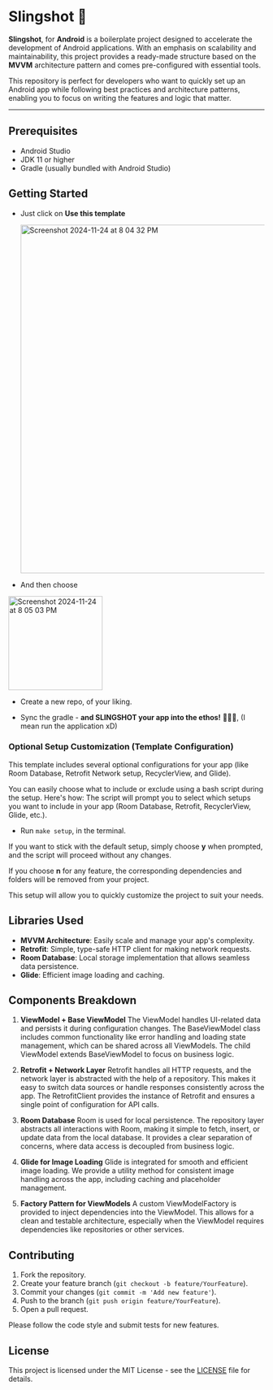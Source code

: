 # Slingshot 🚀 

**Slingshot**, for **Android** is a boilerplate project designed to accelerate the development of Android applications. With an emphasis on scalability and maintainability, this project provides a ready-made structure based on the **MVVM** architecture pattern and comes pre-configured with essential tools.

This repository is perfect for developers who want to quickly set up an Android app while following best practices and architecture patterns, enabling you to focus on writing the features and logic that matter.

---

## Prerequisites
- Android Studio 
- JDK 11 or higher
- Gradle (usually bundled with Android Studio)

## Getting Started
- Just click on **Use this template**
  
  <img width="686" alt="Screenshot 2024-11-24 at 8 04 32 PM" src="https://github.com/user-attachments/assets/1ac174f2-64d9-4d66-b9a8-c01db01aa849">
- And then choose
<img width="185" alt="Screenshot 2024-11-24 at 8 05 03 PM" src="https://github.com/user-attachments/assets/67a9e934-1184-419d-9d22-4040e2fbdc8e">

- Create a new repo, of your liking.

- Sync the gradle - **and SLINGSHOT your app into the ethos!** 🚀🚀🚀, (I mean run the application xD)

### Optional Setup Customization (Template Configuration)
This template includes several optional configurations for your app (like Room Database, Retrofit Network setup, RecyclerView, and Glide).

You can easily choose what to include or exclude using a bash script during the setup. Here's how:
The script will prompt you to select which setups you want to include in your app (Room Database, Retrofit, RecyclerView, Glide, etc.).

- Run `make setup`, in the terminal.

If you want to stick with the default setup, simply choose **y** when prompted, and the script will proceed without any changes.

If you choose **n** for any feature, the corresponding dependencies and folders will be removed from your project.

This setup will allow you to quickly customize the project to suit your needs.

## Libraries Used

- **MVVM Architecture**: Easily scale and manage your app's complexity.
- **Retrofit**: Simple, type-safe HTTP client for making network requests.
- **Room Database**: Local storage implementation that allows seamless data persistence.
- **Glide**: Efficient image loading and caching.

## Components Breakdown
1. **ViewModel + Base ViewModel**
   The ViewModel handles UI-related data and persists it during configuration changes. The BaseViewModel class includes common functionality like error handling and loading state management, which can be shared across all ViewModels. The child ViewModel extends BaseViewModel to focus on business logic.

2. **Retrofit + Network Layer**
   Retrofit handles all HTTP requests, and the network layer is abstracted with the help of a repository. This makes it easy to switch data sources or handle responses consistently across the app. The RetrofitClient provides the instance of Retrofit and ensures a single point of configuration for API calls.

3. **Room Database**
   Room is used for local persistence. The repository layer abstracts all interactions with Room, making it simple to fetch, insert, or update data from the local database. It provides a clear separation of concerns, where data access is decoupled from business logic.

4. **Glide for Image Loading**
   Glide is integrated for smooth and efficient image loading. We provide a utility method for consistent image handling across the app, including caching and placeholder management.

5. **Factory Pattern for ViewModels**
   A custom ViewModelFactory is provided to inject dependencies into the ViewModel. This allows for a clean and testable architecture, especially when the ViewModel requires dependencies like repositories or other services.



## Contributing
1. Fork the repository.
2. Create your feature branch (`git checkout -b feature/YourFeature`).
3. Commit your changes (`git commit -m 'Add new feature'`).
4. Push to the branch (`git push origin feature/YourFeature`).
5. Open a pull request.

Please follow the code style and submit tests for new features.

## License
This project is licensed under the MIT License - see the [LICENSE](./LICENSE) file for details.


